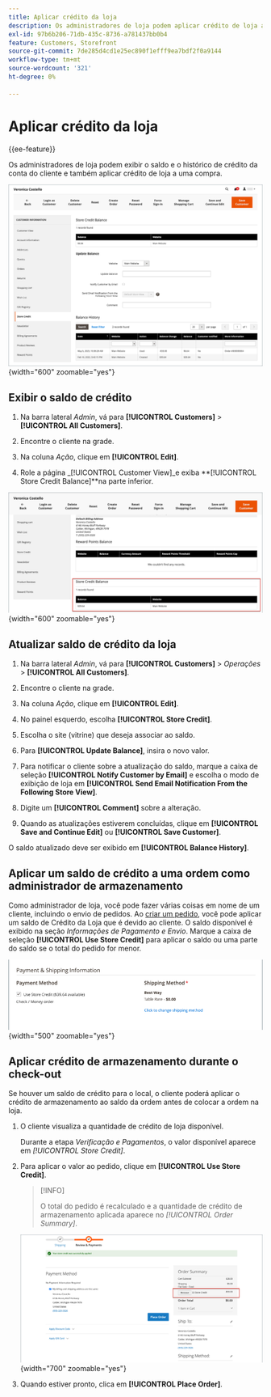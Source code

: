 ```yaml
---
title: Aplicar crédito da loja
description: Os administradores de loja podem aplicar crédito de loja a uma compra.
exl-id: 97b6b206-71db-435c-8736-a781437bb0b4
feature: Customers, Storefront
source-git-commit: 7de285d4cd1e25ec890f1efff9ea7bdf2f0a9144
workflow-type: tm+mt
source-wordcount: '321'
ht-degree: 0%

---
```


# Aplicar crédito da loja

{{ee-feature}}

Os administradores de loja podem exibir o saldo e o histórico de crédito da conta do cliente e também aplicar crédito de loja a uma compra.

![Histórico e saldo de crédito do cliente](assets/store-credit-balance-history.png){width="600" zoomable="yes"}

## Exibir o saldo de crédito

1. Na barra lateral _Admin_, vá para **[!UICONTROL Customers]** > **[!UICONTROL All Customers]**.

1. Encontre o cliente na grade.

1. Na coluna _Ação_, clique em **[!UICONTROL Edit]**.

1. Role a página _[!UICONTROL Customer View]_e exiba **[!UICONTROL Store Credit Balance]**na parte inferior.

![Armazenar Saldo de Crédito](assets/store-credit-balance.png){width="600" zoomable="yes"}

## Atualizar saldo de crédito da loja

1. Na barra lateral _Admin_, vá para **[!UICONTROL Customers]** > _Operações_ > **[!UICONTROL All Customers]**.

1. Encontre o cliente na grade.

1. Na coluna _Ação_, clique em **[!UICONTROL Edit]**.

1. No painel esquerdo, escolha **[!UICONTROL Store Credit]**.

1. Escolha o site (vitrine) que deseja associar ao saldo.

1. Para **[!UICONTROL Update Balance]**, insira o novo valor.

1. Para notificar o cliente sobre a atualização do saldo, marque a caixa de seleção **[!UICONTROL Notify Customer by Email]** e escolha o modo de exibição de loja em **[!UICONTROL Send Email Notification From the Following Store View]**.

1. Digite um **[!UICONTROL Comment]** sobre a alteração.

1. Quando as atualizações estiverem concluídas, clique em **[!UICONTROL Save and Continue Edit]** ou **[!UICONTROL Save Customer]**.

O saldo atualizado deve ser exibido em **[!UICONTROL Balance History]**.

## Aplicar um saldo de crédito a uma ordem como administrador de armazenamento

Como administrador de loja, você pode fazer várias coisas em nome de um cliente, incluindo o envio de pedidos. Ao [criar um pedido](../stores-purchase/customer-account-create-order.md), você pode aplicar um saldo de Crédito da Loja que é devido ao cliente. O saldo disponível é exibido na seção _Informações de Pagamento e Envio_. Marque a caixa de seleção **[!UICONTROL Use Store Credit]** para aplicar o saldo ou uma parte do saldo se o total do pedido for menor.

![Aplicar o saldo de crédito da loja à ordem](assets/store-credit-apply.png){width="500" zoomable="yes"}

## Aplicar crédito de armazenamento durante o check-out

Se houver um saldo de crédito para o local, o cliente poderá aplicar o crédito de armazenamento ao saldo da ordem antes de colocar a ordem na loja.

1. O cliente visualiza a quantidade de crédito de loja disponível.

   Durante a etapa _Verificação e Pagamentos_, o valor disponível aparece em _[!UICONTROL Store Credit]_.

1. Para aplicar o valor ao pedido, clique em **[!UICONTROL Use Store Credit]**.

   >[!INFO]
   >
   >O total do pedido é recalculado e a quantidade de crédito de armazenamento aplicada aparece no _[!UICONTROL Order Summary]_.

   ![Saldo de crédito de armazenamento aplicado ao pedido](assets/store-credit-checkout.png){width="700" zoomable="yes"}

1. Quando estiver pronto, clica em **[!UICONTROL Place Order]**.
